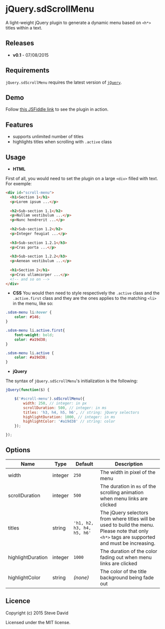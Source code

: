 # jQuery.sdScrollMenu
A light-weight jQuery plugin to generate a dynamic menu based on `<h*>` titles within a text.

## Releases
* **v0.1** - 07/08/2015

## Requirements
`jQuery.sdScrollMenu` requires the latest version of [`jQuery`](https://jquery.com/download/).

## Demo
Follow [this JSFiddle link](https://jsfiddle.net/D4V1D/c59f3y37/) to see the plugin in action.

## Features
* supports unlimited number of titles
* highlights titles when scrolling with `.active` class

## Usage
* **HTML**

First of all, you would need to set the plugin on a large `<div>` filled with text. For exemple: 

```html
<div id="scroll-menu">
  <h1>Section 1</h1>
  <p>Lorem ipsum ...</p>
  
  <h2>Sub-section 1.1</h2>
  <p>Nullam vestibulum ...</p>
  <p>Nunc hendrerit ...</p>
  
  <h2>Sub-section 1.2</h2>
  <p>Integer feugiat ...</p>
  
  <h3>Sub-section 1.2.1</h3>
  <p>Cras porta ...</p>
  
  <h3>Sub-section 1.2.2</h3>
  <p>Aenean vestibulum ...</p>
  
  <h1>Section 2</h1>
  <p>Cras ullamcorper ...</p>
  <!-- and so on -->
</div>
```

* **CSS**
You would then need to style respectively the `.active` class and the `.active.first` class and they are the ones applies to the matching `<li>` in the menu, like so:

```CSS
.sdsm-menu li:hover {
    color: #146;
}

.sdsm-menu li.active.first{
    font-weight: bold;
    color: #a19d38;
}

.sdsm-menu li.active {
    color: #a19d38;
}
```

* **jQuery**

The syntax of `jQuery.sdScrollMenu`'s initialization is the following:
```javascript
jQuery(function($) {

    $('#scroll-menu').sdScrollMenu({
        width: 250, // integer: in px
        scrollDuration: 500, // integer: in ms
        titles: 'h3, h4, h5, h6', // string: jQuery selectors
        highlightDuration: 1000, // integer: in ms
        highlightColor: '#a19d38' // string: color
    });

});
```

## Options
Name | Type | Default | Description
------------ | ------------- | ------------- | -------------
width | integer | `250` | The width in pixel of the menu
scrollDuration | integer | `500` | The duration in `ms` of the scrolling animation when menu links are clicked
titles | string | `'h1, h2, h3, h4, h5, h6'` | The jQuery selectors from where titles will be used to build the menu. Please note that only `<h*>` tags are supported and must be increasing.
highlightDuration | integer | `1000` | The duration of the color fading out when menu links are clicked
highlightColor | string | *(none)* | The color of the title background being fade out

## Licence
Copyright (c) 2015 Steve David

Licensed under the MIT license.

